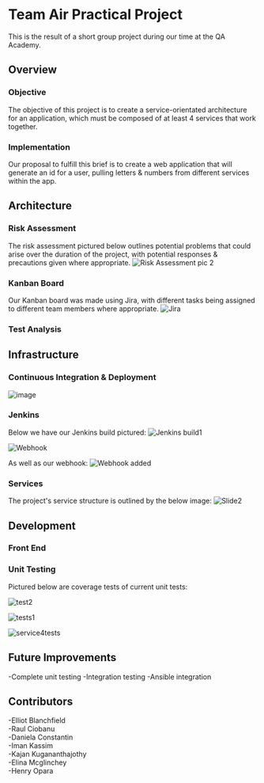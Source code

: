 # Team Air Practical Project
This is the result of a short group project during our time at the QA Academy.

## Overview

### Objective

The objective of this project is to create a service-orientated architecture for an application, which must be composed of at least 4 services that work together.

### Implementation

Our proposal to fulfill this brief is to create a web application that will generate an id for a user, pulling letters & numbers from different services within the app.

## Architecture

### Risk Assessment

The risk assessment pictured below outlines potential problems that could arise over the duration of the project, with potential responses & precautions given where appropriate. 
![Risk Assessment pic 2](https://user-images.githubusercontent.com/104357764/180408569-23cfc86c-e73e-41fb-bc7b-ac45c9754856.PNG)




### Kanban Board

Our Kanban board was made using Jira, with different tasks being assigned to different team members where appropriate.
![Jira](https://user-images.githubusercontent.com/104357764/179972341-9de2b9a6-8065-4cd6-90e2-e2766acc8b9a.PNG)


### Test Analysis

## Infrastructure

### Continuous Integration & Deployment 
![image](https://user-images.githubusercontent.com/104357764/180204186-5f9f62b4-1e68-4504-8f0b-3f759c7b478e.png)

### Jenkins
Below we have our Jenkins build pictured:
![Jenkins build1](https://user-images.githubusercontent.com/104357764/180204417-8abf409d-483c-48a4-bef5-fa72e25db2ce.png)

![Webhook](https://user-images.githubusercontent.com/104357764/180204457-02bb1368-990b-4ae3-9dbf-23fa65a3144f.png)

As well as our webhook:
![Webhook added](https://user-images.githubusercontent.com/104357764/180205277-7b0b66fd-8807-48c9-9e19-ea448116d96c.png)


### Services
The project's service structure is outlined by the below image:
![Slide2](https://user-images.githubusercontent.com/104357764/180204236-fb073c47-7071-4f41-8338-e8b689716c35.jpg)

## Development

### Front End

### Unit Testing
Pictured below are coverage tests of current unit tests:

![test2](https://user-images.githubusercontent.com/104357764/180410359-b777d1cf-15e7-4708-892a-a7b1b4bf25db.png)

![tests1](https://user-images.githubusercontent.com/104357764/180410472-d2d3fe07-0a3a-43aa-ac0d-bc52604444e9.png)

![service4tests](https://user-images.githubusercontent.com/104357764/180415975-f1e39916-b537-428c-9f42-e4411b1c17e2.png)


## Future Improvements
-Complete unit testing
-Integration testing
-Ansible integration

## Contributors

-Elliot Blanchfield \
-Raul Ciobanu \
-Daniela Constantin \
-Iman Kassim \
-Kajan Kugananthajothy \
-Elina Mcglinchey \
-Henry Opara
